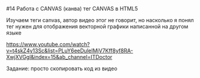 #14 Работа с CANVAS (канва) тег CANVAS в HTML5


Изучаем теги canvas, автор видео этог не говорит, но насколько я понял тег нужен для отображения векторной графики написанной на другом языке

https://www.youtube.com/watch?v=t4skZ4y13Sc&list=PLuY6eeDuleIMjV7Kff8yf8RA-XwjXVGgl&index=15&ab_channel=ITDoctor

Задание: просто скопировать код из видео